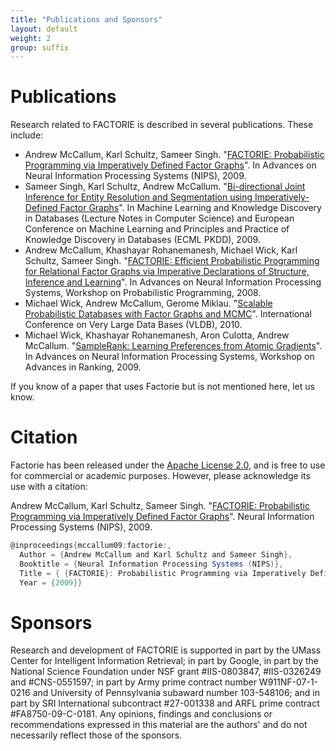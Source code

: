 ```yaml
---
title: "Publications and Sponsors"
layout: default
weight: 2
group: suffix
---
```


Publications
===

Research related to FACTORIE is described in several publications. These include:

* Andrew McCallum, Karl Schultz, Sameer Singh. "[FACTORIE: Probabilistic Programming via Imperatively Defined Factor Graphs](http://www.cs.umass.edu/~mccallum/papers/factorie-nips09.pdf)". In Advances on Neural Information Processing Systems (NIPS), 2009.
* Sameer Singh, Karl Schultz, Andrew McCallum. "[Bi-directional Joint Inference for Entity Resolution and Segmentation using Imperatively-Defined Factor Graphs](http://cs.umass.edu/~sameer/files/bidirectional-ecml09.pdf)". In Machine Learning and Knowledge Discovery in Databases (Lecture Notes in Computer Science) and European Conference on Machine Learning and Principles and Practice of Knowledge Discovery in Databases (ECML PKDD), 2009.
* Andrew McCallum, Khashayar Rohanemanesh, Michael Wick, Karl Schultz, Sameer Singh. "[FACTORIE: Efficient Probabilistic Programming for Relational Factor Graphs via Imperative Declarations of Structure, Inference and Learning](http://www.cs.umass.edu/~mccallum/papers/factorie-nipsws.pdf)". In Advances on Neural Information Processing Systems, Workshop on Probabilistic Programming, 2008.
* Michael Wick, Andrew McCallum, Gerome Miklau. "[Scalable Probabilistic Databases with Factor Graphs and MCMC](http://www.cs.umass.edu/~mwick/MikeWeb/Publications_files/wick10scalable.pdf)". International Conference on Very Large Data Bases (VLDB), 2010.
* Michael Wick, Khashayar Rohanemanesh, Aron Culotta, Andrew McCallum. "[SampleRank: Learning Preferences from Atomic Gradients](http://www.cs.umass.edu/~mccallum/papers/wick09samplerank.pdf)". In Advances on Neural Information Processing Systems, Workshop on Advances in Ranking, 2009.

If you know of a paper that uses Factorie but is not mentioned here, let us know.

Citation
===

Factorie has been released under the [Apache License 2.0](http://www.apache.org/licenses/LICENSE-2.0), and is free to use for commercial or academic purposes. However, please acknowledge its use with a citation:

Andrew McCallum, Karl Schultz, Sameer Singh. "[FACTORIE: Probabilistic Programming via Imperatively Defined Factor Graphs](http://people.cs.umass.edu/~mccallum/papers/factorie-nips09.pdf)". Neural Information Processing Systems (NIPS), 2009.

```scala
@inproceedings{mccallum09:factorie:,
  Author = {Andrew McCallum and Karl Schultz and Sameer Singh}, 
  Booktitle = {Neural Information Processing Systems (NIPS)}, 
  Title = { {FACTORIE}: Probabilistic Programming via Imperatively Defined Factor Graphs}, 
  Year = {2009}}
```

Sponsors
===

Research and development of FACTORIE is supported in part by the UMass Center for Intelligent Information Retrieval; in part by Google, in part by the National Science Foundation under NSF grant #IIS-0803847, #IIS-0326249 and #CNS-0551597; in part by Army prime contract number W911NF-07-1-0216 and University of Pennsylvania subaward number 103-548106; and in part by SRI International subcontract #27-001338 and ARFL prime contract #FA8750-09-C-0181. Any opinions, findings and conclusions or recommendations expressed in this material are the authors' and do not necessarily reflect those of the sponsors.
